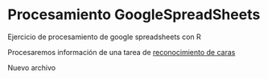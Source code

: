 # Procesamiento GoogleSpreadSheets

Ejercicio de procesamiento de google spreadsheets con R

Procesaremos información de una tarea de [reconocimiento de caras](https://openpsychometrics.org/_rawdata/)


Nuevo archivo